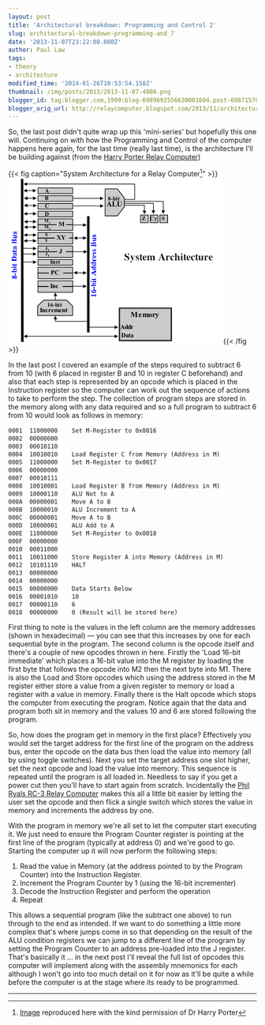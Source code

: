 ```yaml
---
layout: post
title: 'Architectural breakdown: Programming and Control 2'
slug: architectural-breakdown-programming-and_7
date: '2013-11-07T23:22:00.000Z'
author: Paul Law
tags:
- theory
- architecture
modified_time: '2014-01-26T10:53:54.158Z'
thumbnail: /img/posts/2013/2013-11-07-4000.png
blogger_id: tag:blogger.com,1999:blog-6989692556630001604.post-6987157062271997883
blogger_orig_url: http://relaycomputer.blogspot.com/2013/11/architectural-breakdown-programming-and_7.html
---
```


So, the last post didn't quite wrap up this 'mini-series' but hopefully this 
one will. Continuing on with how the Programming and Control of the computer 
happens here again, for the last time (really last time), is the architecture 
I'll be building against (from the 
[Harry Porter Relay Computer](http://web.cecs.pdx.edu/~harry/Relay/index.html))

{{< fig caption="System Architecture for a Relay Computer[^1]" >}}
![System Architecture for a Relay Computer](/img/posts/2013/2013-11-07-0000.png)
{{< /fig >}}

In the last post I covered an example of the 
steps required to subtract 6 from 10 (with 6 placed in register B and 10 in 
register C beforehand) and also that each step is represented by an opcode 
which is placed in the Instruction register so the computer can work out the 
sequence of actions to take to perform the step. The collection of program 
steps are stored in the memory along with any data required and so a full 
program to subtract 6 from 10 would look as follows in memory:

    0001  11000000    Set M-Register to 0x0016
    0002  00000000
    0003  00010110  
    0004  10010010    Load Register C from Memory (Address in M)
    0005  11000000    Set M-Register to 0x0017
    0006  00000000
    0007  00010111  
    0008  10010001    Load Register B from Memory (Address in M)
    0009  10000110    ALU Not to A
    000A  00000001    Move A to B
    000B  10000010    ALU Increment to A
    000C  00000001    Move A to B
    000D  10000001    ALU Add to A
    000E  11000000    Set M-Register to 0x0018
    000F  00000000
    0010  00011000
    0011  10011000    Store Register A into Memory (Address in M)
    0012  10101110    HALT
    0013  00000000
    0014  00000000
    0015  00000000    Data Starts Below
    0016  00001010    10
    0017  00000110    6
    0018  00000000    0 (Result will be stored here)
 
First thing to 
note is the values in the left column are the memory addresses (shown in 
hexadecimal) — you can see that this increases by one for each sequential byte 
in the program. The second column is the opcode itself and there's a couple of 
new opcodes thrown in here. Firstly the 'Load 16-bit immediate' which places a 
16-bit value into the M register by loading the first byte that follows the 
opcode into M2 then the next byte into M1. There is also the Load and Store 
opcodes which using the address stored in the M register either store a value 
from a given register to memory or load a register with a value in memory. 
Finally there is the Halt opcode which stops the computer from executing the 
program. Notice again that the data and program both sit in memory and the 
values 10 and 6 are stored following the program.

So, how does the 
program get in memory in the first place? Effectively you would set the target 
address for the first line of the program on the address bus, enter the opcode 
on the data bus then load the value into memory (all by using toggle 
switches). Next you set the target address one slot higher, set the next 
opcode and load the value into memory. This sequence is repeated until the 
program is all loaded in. Needless to say if you get a power cut then you'll 
have to start again from scratch. Incidentally the 
[Phil Ryals RC-3 Relay Computer](http://www.computerculture.org/projects/rc3/) 
makes this all a little bit easier by letting the user 
set the opcode and then flick a single switch which stores the value in memory 
and increments the address by one.

With the program in memory we're 
all set to let the computer start executing it. We just need to ensure the 
Program Counter register is pointing at the first line of the program 
(typically at address 0) and we're good to go. Starting the computer up it 
will now perform the following steps:

1. Read the value in Memory (at the address pointed to by the Program Counter) 
into the Instruction Register.
2. Increment the Program Counter by 1 (using the 16-bit incrementer)
3. Decode the Instruction Register and perform the operation
4. Repeat

This allows a sequential program (like the 
subtract one above) to run through to the end as intended. If we want to do 
something a little more complex that's where jumps come in so that depending 
on the result of the ALU condition registers we can jump to a different line 
of the program by setting the Program Counter to an address pre-loaded into 
the J register. That's basically it ... in the next post I'll reveal the full 
list of opcodes this computer will implement along with the assembly mnemonics 
for each although I won't go into too much detail on it for now as it'll be 
quite a while before the computer is at the stage where its ready to be 
programmed. 

---

[^1]: [Image](http://web.cecs.pdx.edu/~harry/Relay/RelayPaper.htm#Overall%20System%20Architecture) reproduced here with the kind permission of Dr Harry Porter
